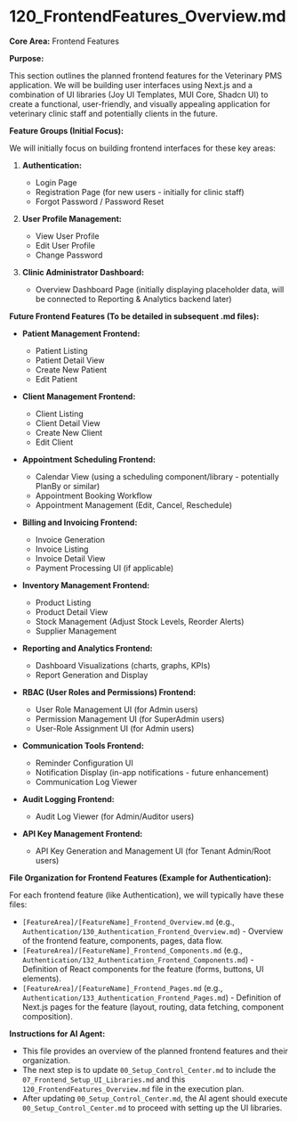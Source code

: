 # 120_FrontendFeatures_Overview.md

**Core Area:** Frontend Features

**Purpose:**

This section outlines the planned frontend features for the Veterinary PMS application.  We will be building user interfaces using Next.js and a combination of UI libraries (Joy UI Templates, MUI Core, Shadcn UI) to create a functional, user-friendly, and visually appealing application for veterinary clinic staff and potentially clients in the future.

**Feature Groups (Initial Focus):**

We will initially focus on building frontend interfaces for these key areas:

1.  **Authentication:**
    *   Login Page
    *   Registration Page (for new users - initially for clinic staff)
    *   Forgot Password / Password Reset

2.  **User Profile Management:**
    *   View User Profile
    *   Edit User Profile
    *   Change Password

3.  **Clinic Administrator Dashboard:**
    *   Overview Dashboard Page (initially displaying placeholder data, will be connected to Reporting & Analytics backend later)

**Future Frontend Features (To be detailed in subsequent .md files):**

*   **Patient Management Frontend:**
    *   Patient Listing
    *   Patient Detail View
    *   Create New Patient
    *   Edit Patient

*   **Client Management Frontend:**
    *   Client Listing
    *   Client Detail View
    *   Create New Client
    *   Edit Client

*   **Appointment Scheduling Frontend:**
    *   Calendar View (using a scheduling component/library - potentially PlanBy or similar)
    *   Appointment Booking Workflow
    *   Appointment Management (Edit, Cancel, Reschedule)

*   **Billing and Invoicing Frontend:**
    *   Invoice Generation
    *   Invoice Listing
    *   Invoice Detail View
    *   Payment Processing UI (if applicable)

*   **Inventory Management Frontend:**
    *   Product Listing
    *   Product Detail View
    *   Stock Management (Adjust Stock Levels, Reorder Alerts)
    *   Supplier Management

*   **Reporting and Analytics Frontend:**
    *   Dashboard Visualizations (charts, graphs, KPIs)
    *   Report Generation and Display

*   **RBAC (User Roles and Permissions) Frontend:**
    *   User Role Management UI (for Admin users)
    *   Permission Management UI (for SuperAdmin users)
    *   User-Role Assignment UI (for Admin users)

*   **Communication Tools Frontend:**
    *   Reminder Configuration UI
    *   Notification Display (in-app notifications - future enhancement)
    *   Communication Log Viewer

*   **Audit Logging Frontend:**
    *   Audit Log Viewer (for Admin/Auditor users)

*   **API Key Management Frontend:**
    *   API Key Generation and Management UI (for Tenant Admin/Root users)

**File Organization for Frontend Features (Example for Authentication):**

For each frontend feature (like Authentication), we will typically have these files:

*   `[FeatureArea]/[FeatureName]_Frontend_Overview.md` (e.g., `Authentication/130_Authentication_Frontend_Overview.md`) - Overview of the frontend feature, components, pages, data flow.
*   `[FeatureArea]/[FeatureName]_Frontend_Components.md` (e.g., `Authentication/132_Authentication_Frontend_Components.md`) - Definition of React components for the feature (forms, buttons, UI elements).
*   `[FeatureArea]/[FeatureName]_Frontend_Pages.md` (e.g., `Authentication/133_Authentication_Frontend_Pages.md`) - Definition of Next.js pages for the feature (layout, routing, data fetching, component composition).

**Instructions for AI Agent:**

*   This file provides an overview of the planned frontend features and their organization.
*   The next step is to update `00_Setup_Control_Center.md` to include the `07_Frontend_Setup_UI_Libraries.md` and this `120_FrontendFeatures_Overview.md` file in the execution plan.
*   After updating `00_Setup_Control_Center.md`, the AI agent should execute `00_Setup_Control_Center.md` to proceed with setting up the UI libraries.